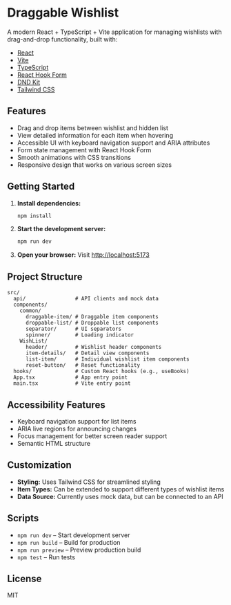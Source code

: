 # Draggable Wishlist

A modern React + TypeScript + Vite application for managing wishlists with drag-and-drop functionality, built with:

- [React](https://react.dev/)
- [Vite](https://vitejs.dev/)
- [TypeScript](https://www.typescriptlang.org/)
- [React Hook Form](https://react-hook-form.com/)
- [DND Kit](https://dndkit.com/)
- [Tailwind CSS](https://tailwindcss.com/)

## Features

- Drag and drop items between wishlist and hidden list
- View detailed information for each item when hovering
- Accessible UI with keyboard navigation support and ARIA attributes
- Form state management with React Hook Form
- Smooth animations with CSS transitions
- Responsive design that works on various screen sizes

## Getting Started

1. **Install dependencies:**

   ```sh
   npm install
   ```

2. **Start the development server:**

   ```sh
   npm run dev
   ```

3. **Open your browser:**
   Visit [http://localhost:5173](http://localhost:5173)

## Project Structure

```
src/
  api/                # API clients and mock data
  components/
    common/
      draggable-item/ # Draggable item components
      droppable-list/ # Droppable list components
      separator/      # UI separators
      spinner/        # Loading indicator
    WishList/
      header/         # Wishlist header components
      item-details/   # Detail view components
      list-item/      # Individual wishlist item components
      reset-button/   # Reset functionality
  hooks/              # Custom React hooks (e.g., useBooks)
  App.tsx             # App entry point
  main.tsx            # Vite entry point
```

## Accessibility Features

- Keyboard navigation support for list items
- ARIA live regions for announcing changes
- Focus management for better screen reader support
- Semantic HTML structure

## Customization

- **Styling:** Uses Tailwind CSS for streamlined styling
- **Item Types:** Can be extended to support different types of wishlist items
- **Data Source:** Currently uses mock data, but can be connected to an API

## Scripts

- `npm run dev` – Start development server
- `npm run build` – Build for production
- `npm run preview` – Preview production build
- `npm test` – Run tests

## License

MIT
